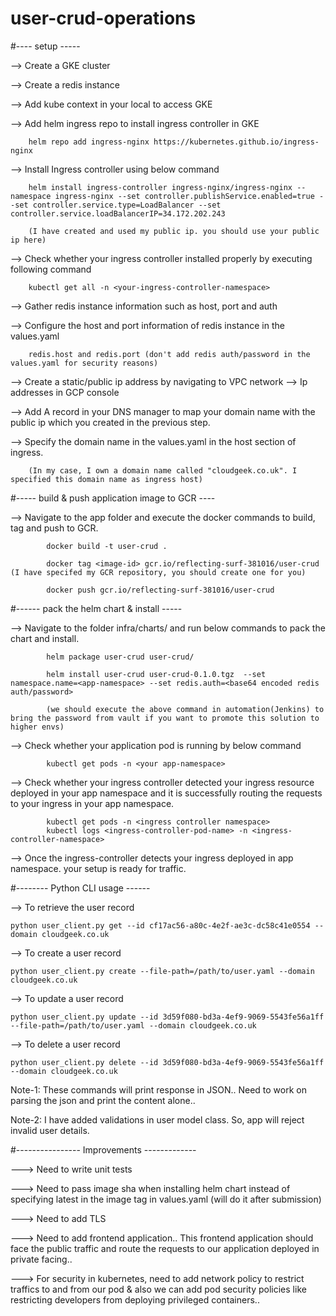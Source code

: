 # user-crud-operations


#---- setup -----


--> Create a GKE cluster 

--> Create a redis instance

--> Add kube context in your local to access GKE

--> Add helm ingress repo to install ingress controller in GKE

		helm repo add ingress-nginx https://kubernetes.github.io/ingress-nginx
		
		
--> Install Ingress controller using below command

		helm install ingress-controller ingress-nginx/ingress-nginx --namespace ingress-nginx --set controller.publishService.enabled=true --set controller.service.type=LoadBalancer --set controller.service.loadBalancerIP=34.172.202.243 
		
		(I have created and used my public ip. you should use your public ip here)
		
		
--> Check whether your ingress controller installed properly by executing following command

		kubectl get all -n <your-ingress-controller-namespace>
		
		
--> Gather redis instance information such as host, port and auth
		
--> Configure the host and port information of redis instance in the values.yaml

		redis.host and redis.port (don't add redis auth/password in the values.yaml for security reasons)
		
--> Create a static/public ip address by navigating to VPC network --> Ip addresses in GCP console
		
--> Add A record in your DNS manager to map your domain name with the public ip which you created in the previous step.

--> Specify the domain name in the values.yaml in the host section of ingress.

		(In my case, I own a domain name called "cloudgeek.co.uk". I specified this domain name as ingress host)
		









#----- build & push application image to GCR ----


--> Navigate to the app folder and execute the docker commands to build, tag and push to GCR.
			
			docker build -t user-crud .
			
			docker tag <image-id> gcr.io/reflecting-surf-381016/user-crud       (I have specifed my GCR repository, you should create one for you)
			
			docker push gcr.io/reflecting-surf-381016/user-crud
		







#------ pack the helm chart & install -----


--> Navigate to the folder infra/charts/ and run below commands to pack the chart and install.

			helm package user-crud user-crud/
			
			helm install user-crud user-crud-0.1.0.tgz  --set namespace.name=<app-namespace> --set redis.auth=<base64 encoded redis auth/password>   
			
			(we should execute the above command in automation(Jenkins) to bring the password from vault if you want to promote this solution to higher envs)
			
			
--> Check whether your application pod is running by below command

			kubectl get pods -n <your app-namespace>
			
--> Check whether your ingress controller detected your ingress resource deployed in your app namespace and it is successfully routing the requests to your ingress in your app namespace.

			kubectl get pods -n <ingress controller namespace>
			kubectl logs <ingress-controller-pod-name> -n <ingress-controller-namespace>
			
--> Once the ingress-controller detects your ingress deployed in app namespace. your setup is ready for traffic.








#-------- Python CLI  usage ------

--> To retrieve the user record

	python user_client.py get --id cf17ac56-a80c-4e2f-ae3c-dc58c41e0554 --domain cloudgeek.co.uk
	
	
--> To create a user record
		
	python user_client.py create --file-path=/path/to/user.yaml --domain cloudgeek.co.uk
	
	
--> To update a user record

	python user_client.py update --id 3d59f080-bd3a-4ef9-9069-5543fe56a1ff --file-path=/path/to/user.yaml --domain cloudgeek.co.uk


--> To delete a user record

	python user_client.py delete --id 3d59f080-bd3a-4ef9-9069-5543fe56a1ff  --domain cloudgeek.co.uk

	
Note-1: These commands will print response in JSON.. Need to work on parsing the json and print the content alone..

Note-2: I have added validations in user model class. So, app will reject invalid user details.








#---------------- Improvements -------------

---> Need to write unit tests 

---> Need to pass image sha when installing helm chart instead of specifying latest in the image tag in values.yaml (will do it after submission)

---> Need to add TLS

---> Need to add frontend application.. This frontend application should face the public traffic and route the requests to our application deployed in private facing..

---> For security in kubernetes, need to add network policy to restrict traffics to and from our pod & also we can add pod security policies like restricting developers from deploying privileged containers..

		
